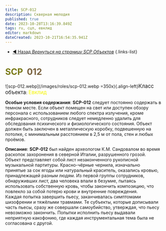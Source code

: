 ```yaml
---
title: SCP-012
description: Скверная мелодия
published: true
date: 2023-10-28T13:16:39.849Z
tags: ru, сцп, евклид
editor: markdown
dateCreated: 2023-10-21T16:54:35.941Z
---
```


- [:arrow_backward: Назад *Вернуться на страницу SCP Объектов*](/ru/game/scps)
{.links-list}

# <font color="#7a7a18">SCP</font><font color="white">-</font><font color="#79613e">012</font>
![scp-012.webp](/images/roles/scp-012.webp =350x){.align-left}<big>Класс объекта</big>: <font color="#f5f503"><big>Евклид</big></font>

**Особые условия содержания**: **SCP-012** следует постоянно содержать в темном месте. Если объект помещен на свет или доступен обзору персонала с использованием любого спектра излучения, кроме инфракрасного, сотрудников следует немедленно удалить для обследования психического и физиологического состояния. Объект должен быть заключен в металлическую коробку, подвешенную на потолке, с минимальным расстоянием в 2,5 м от пола, стен и любых проёмов.

**Описание**: **SCP-012** был найден археологом К.М. Сандовалом во время раскопок захоронения в северной Италии, разрушенного грозой. Объект представляет собой лист незаконченного рукописной музыкальной партитуры. Красно-чёрные чернила, изначально принятые за сок ягоды или натуральный краситель, оказались кровью, принадлежащей разным людям. Из первой группы сотрудников, обнаруживших лист, два человека впали в безумие, пытаясь использовать собственную кровь, чтобы закончить композицию, что повлекло за собой потерю крови и внутренние повреждения.
 
 
 
Каждая попытка завершить пьесу, заканчивалась симптомами шизофрении и тяжёлыми травмами. Те субъекты, которые дописывали часть пьесы, сразу же совершали самоубийство, утверждая, что пьесу невозможно закончить. Попытки исполнить пьесу выдавали неприятную какофонию, где каждая инструментальная тема была не согласована с другой.